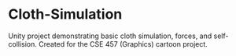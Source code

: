 # Cloth-Simulation
Unity project demonstrating basic cloth simulation, forces, and self-collision.
Created for the CSE 457 (Graphics) cartoon project. 
